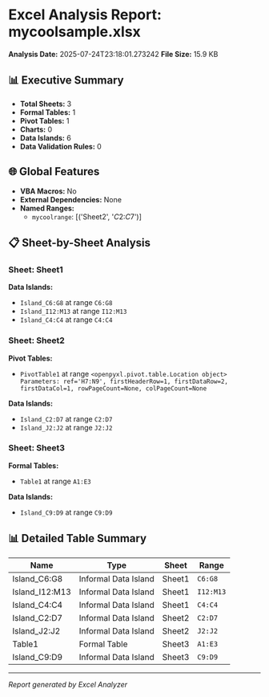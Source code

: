 # Excel Analysis Report: mycoolsample.xlsx

**Analysis Date:** 2025-07-24T23:18:01.273242
**File Size:** 15.9 KB

## 📊 Executive Summary

- **Total Sheets:** 3
- **Formal Tables:** 1
- **Pivot Tables:** 1
- **Charts:** 0
- **Data Islands:** 6
- **Data Validation Rules:** 0

## 🌐 Global Features

- **VBA Macros:** No
- **External Dependencies:** None
- **Named Ranges:**
  - `mycoolrange`: [('Sheet2', '$C$2:$C$7')]

## 📋 Sheet-by-Sheet Analysis

### Sheet: Sheet1

**Data Islands:**
- `Island_C6:G8` at range `C6:G8`
- `Island_I12:M13` at range `I12:M13`
- `Island_C4:C4` at range `C4:C4`

### Sheet: Sheet2

**Pivot Tables:**
- `PivotTable1` at range `<openpyxl.pivot.table.Location object>
Parameters:
ref='H7:N9', firstHeaderRow=1, firstDataRow=2, firstDataCol=1, rowPageCount=None, colPageCount=None`

**Data Islands:**
- `Island_C2:D7` at range `C2:D7`
- `Island_J2:J2` at range `J2:J2`

### Sheet: Sheet3

**Formal Tables:**
- `Table1` at range `A1:E3`

**Data Islands:**
- `Island_C9:D9` at range `C9:D9`

## 📊 Detailed Table Summary

| Name | Type | Sheet | Range |
|------|------|-------|-------|
| Island_C6:G8 | Informal Data Island | Sheet1 | `C6:G8` |
| Island_I12:M13 | Informal Data Island | Sheet1 | `I12:M13` |
| Island_C4:C4 | Informal Data Island | Sheet1 | `C4:C4` |
| Island_C2:D7 | Informal Data Island | Sheet2 | `C2:D7` |
| Island_J2:J2 | Informal Data Island | Sheet2 | `J2:J2` |
| Table1 | Formal Table | Sheet3 | `A1:E3` |
| Island_C9:D9 | Informal Data Island | Sheet3 | `C9:D9` |

---
*Report generated by Excel Analyzer*